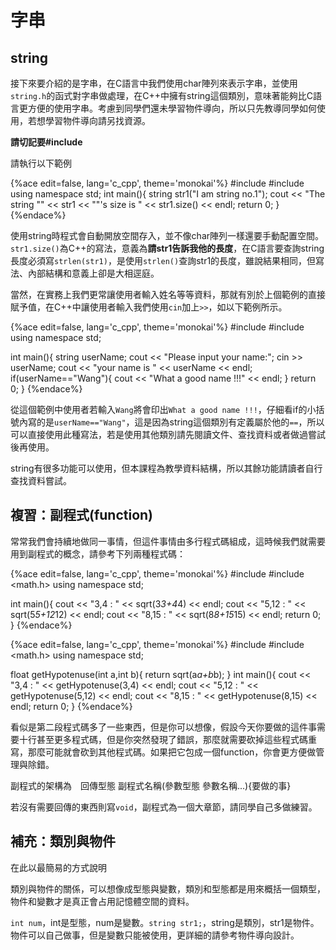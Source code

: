 # 字串

## string
接下來要介紹的是字串，在C語言中我們使用char陣列來表示字串，並使用`string.h`的函式對字串做處理，在C++中擁有string這個類別，意味著能夠比C語言更方便的使用字串。考慮到同學們還未學習物件導向，所以只先教導同學如何使用，若想學習物件導向請另找資源。

**請切記要#include<string>**

請執行以下範例

{%ace edit=false, lang='c_cpp', theme='monokai'%}
#include <iostream>
#include <string>
using namespace std;
int main(){
	string str1("I am string no.1");
	cout << "The string \"" << str1 << "\"'s size is " << str1.size() << endl;
	return 0;
}
{%endace%}

使用string時程式會自動開放空間存入，並不像char陣列一樣還要手動配置空間。`str1.size()`為C++的寫法，意義為**請str1告訴我他的長度**，在C語言要查詢string長度必須寫`strlen(str1)`，是使用`strlen()`查詢str1的長度，雖說結果相同，但寫法、內部結構和意義上卻是大相逕庭。

當然，在實務上我們更常讓使用者輸入姓名等等資料，那就有別於上個範例的直接賦予值，在C++中讓使用者輸入我們使用`cin`加上`>>`，如以下範例所示。

{%ace edit=false, lang='c_cpp', theme='monokai'%}
#include <iostream>
#include <string>
using namespace std;

int main(){
	string userName;
    cout << "Please input your name:";
	cin >> userName;
	cout << "your name is " << userName << endl;
	if(userName=="Wang"){
        cout << "What a good name !!!" << endl;
	}
	return 0;
}
{%endace%}

從這個範例中使用者若輸入`Wang`將會印出`What a good name !!!`，仔細看if的小括號內寫的是`userName=="Wang"`，這是因為string這個類別有定義屬於他的`==`，所以可以直接使用此種寫法，若是使用其他類別請先閱讀文件、查找資料或者做過嘗試後再使用。

string有很多功能可以使用，但本課程為教學資料結構，所以其餘功能請讀者自行查找資料嘗試。

## 複習：副程式(function)
常常我們會持續地做同一事情，但這件事情由多行程式碼組成，這時候我們就需要用到副程式的概念，請參考下列兩種程式碼：

{%ace edit=false, lang='c_cpp', theme='monokai'%}
#include <iostream>
#include <math.h>
using namespace std;

int main(){
	cout << "3,4  : " << sqrt(3*3+4*4) << endl;
	cout << "5,12 : " << sqrt(5*5+12*12) << endl;
  cout << "8,15 : " << sqrt(8*8+15*15) << endl;
	return 0;
}
{%endace%}

{%ace edit=false, lang='c_cpp', theme='monokai'%}
#include <iostream>
#include <math.h>
using namespace std;

float getHypotenuse(int a,int b){
    return sqrt(a*a+b*b);
}
int main(){
	cout << "3,4  : " << getHypotenuse(3,4) << endl;
	cout << "5,12 : " << getHypotenuse(5,12) << endl;
  cout << "8,15 : " << getHypotenuse(8,15) << endl;
	return 0;
}
{%endace%}

看似是第二段程式碼多了一些東西，但是你可以想像，假設今天你要做的這件事需要十行甚至更多程式碼，但是你突然發現了錯誤，那麼就需要砍掉這些程式碼重寫，那麼可能就會砍到其他程式碼。如果把它包成一個function，你會更方便做管理與除錯。

副程式的架構為　回傳型態 副程式名稱(參數型態 參數名稱...){要做的事}

若沒有需要回傳的東西則寫`void`，副程式為一個大章節，請同學自己多做練習。

## 補充：類別與物件
在此以最簡易的方式說明

類別與物件的關係，可以想像成型態與變數，類別和型態都是用來概括一個類型，物件和變數才是真正會占用記憶體空間的資料。

`int num`，int是型態，num是變數。`string str1;`，string是類別，str1是物件。
物件可以自己做事，但是變數只能被使用，更詳細的請參考物件導向設計。

